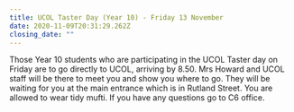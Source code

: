 ```yaml
---
title: UCOL Taster Day (Year 10) - Friday 13 November
date: 2020-11-09T20:31:29.262Z
closing_date: ""
---
```

Those Year 10 students who are participating in the UCOL Taster day on Friday are to go directly to UCOL, arriving by 8.50. Mrs Howard and UCOL staff will be there to meet you and show you where to go. They will be waiting for you at the main entrance which is in Rutland Street. You are allowed to wear tidy mufti. If you have any questions go to C6 office.